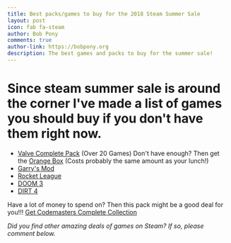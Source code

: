```yaml
---
title: Best packs/games to buy for the 2018 Steam Summer Sale
layout: post
icon: fab fa-steam
author: Bob Pony
comments: true
author-link: https://bobpony.org
description: The best games and packs to buy for the summer sale!
---
```


# Since steam summer sale is around the corner I've made a list of games you should buy if you don't have them right now.

- [Valve Complete Pack](https://store.steampowered.com/bundle/232/Valve_Complete_Pack/) (Over 20 Games)
Don't have enough? Then get the [Orange Box](https://store.steampowered.com/sub/469/) (Costs probably the same amount as your lunch!)
- [Garry's Mod](https://store.steampowered.com/app/4000/Garrys_Mod/)
- [Rocket League](https://store.steampowered.com/app/252950/Rocket_League/)
- [DOOM 3](https://store.steampowered.com/app/9050/DOOM_3/)
- [DIRT 4](https://store.steampowered.com/app/421020/DiRT_4/)

Have a lot of money to spend on? Then this pack might be a good deal for you!!!
[Get Codemasters Complete Collection](https://store.steampowered.com/bundle/1468/The_Codemasters_Complete_Collection/)

*Did you find other amazing deals of games on Steam? If so, please comment below.*
